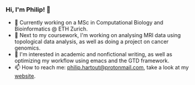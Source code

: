 ### Hi, I'm Philip! 👋

- 🔭 Currently working on a MSc in Computational Biology and Bioinformatics @ ETH Zurich.
- 🌱 Next to my coursework, I'm working on analysing MRI data using topological data analysis, as well as doing a project on cancer genomics.
- :book: I'm interested in academic and nonfictional writing, as well as optimizing my workflow using emacs and the GTD framework.
- 📫 How to reach me: philip.hartout@protonmail.com, take a look at my [website](https://pjhartout.github.io).
